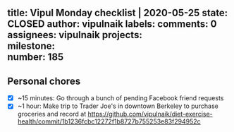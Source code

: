 title:	Vipul Monday checklist | 2020-05-25
state:	CLOSED
author:	vipulnaik
labels:	
comments:	0
assignees:	vipulnaik
projects:	
milestone:	
number:	185
--
## Personal chores

- [x] ~15 minutes: Go through a bunch of pending Facebook friend requests
- [x] ~1 hour: Make trip to Trader Joe's in downtown Berkeley to purchase groceries and record at https://github.com/vipulnaik/diet-exercise-health/commit/1b1236fcbc12272f1b8727b755253e83f294952c
